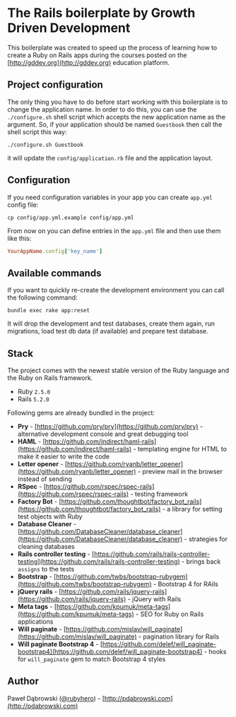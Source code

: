 # The Rails boilerplate by Growth Driven Development

This boilerplate was created to speed up the process of learning how to create a Ruby on Rails apps during the courses posted on the [http://gddev.org](http://gddev.org) education platform.

## Project configuration

The only thing you have to do before start working with this boilerplate is to change the application name. In order to do this, you can use the `./configure.sh` shell script which accepts the new application name as the argument. So, if your application should be named `Guestbook` then call the shell script this way:

```
./configure.sh Guestbook
```

it will update the `config/application.rb` file and the application layout.

## Configuration

If you need configuration variables in your app you can create `app.yml` config file:

```
cp config/app.yml.example config/app.yml
```

From now on you can define entries in the `app.yml` file and then use them like this:

```ruby
YourAppName.config['key_name']
```

## Available commands

If you want to quickly re-create the development environment you can call the following command:

```
bundle exec rake app:reset
```

It will drop the development and test databases, create them again, run migrations, load test db data (if available) and prepare test database.

## Stack

The project comes with the newest stable version of the Ruby language and the Ruby on Rails framework.

* Ruby `2.5.0`
* Rails `5.2.0`

Following gems are already bundled in the project:

* **Pry** - [https://github.com/pry/pry](https://github.com/pry/pry) - alternative development console and great debugging tool
* **HAML** - [https://github.com/indirect/haml-rails](https://github.com/indirect/haml-rails) - templating engine for HTML to make it easier to write the code
* **Letter opener** - [https://github.com/ryanb/letter_opener](https://github.com/ryanb/letter_opener) - preview mail in the browser instead of sending
* **RSpec** - [https://github.com/rspec/rspec-rails](https://github.com/rspec/rspec-rails) - testing framework
* **Factory Bot** - [https://github.com/thoughtbot/factory_bot_rails](https://github.com/thoughtbot/factory_bot_rails) - a library for setting test objects with Ruby
* **Database Cleaner** - [https://github.com/DatabaseCleaner/database_cleaner](https://github.com/DatabaseCleaner/database_cleaner) - strategies for cleaning databases
* **Rails controller testing** - [https://github.com/rails/rails-controller-testing](https://github.com/rails/rails-controller-testing) - brings back `assigns` to the tests
* **Bootstrap** - [https://github.com/twbs/bootstrap-rubygem](https://github.com/twbs/bootstrap-rubygem) - Bootstrap 4 for RAils
* **jQuery rails** - [https://github.com/rails/jquery-rails](https://github.com/rails/jquery-rails) - jQuery with Rails
* **Meta tags** - [https://github.com/kpumuk/meta-tags](https://github.com/kpumuk/meta-tags) - SEO for Ruby on Rails applications
* **Will paginate** - [https://github.com/mislav/will_paginate](https://github.com/mislav/will_paginate) - pagination library for Rails
* **Will paginate Bootstrap 4** - [https://github.com/delef/will_paginate-bootstrap4](https://github.com/delef/will_paginate-bootstrap4) - hooks for `will_paginate` gem to match Bootstrap 4 styles

## Author

Paweł Dąbrowski ([@rubyhero](https://github.com/rubyhero)) - [http://pdabrowski.com](http://pdabrowski.com)
